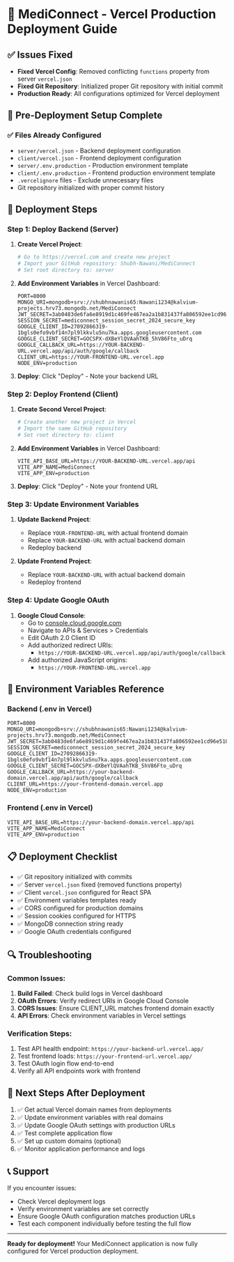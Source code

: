 # 🚀 MediConnect - Vercel Production Deployment Guide

## ✅ Issues Fixed
- **Fixed Vercel Config**: Removed conflicting `functions` property from server `vercel.json`
- **Fixed Git Repository**: Initialized proper Git repository with initial commit
- **Production Ready**: All configurations optimized for Vercel deployment

## 🔧 Pre-Deployment Setup Complete

### ✅ Files Already Configured
- `server/vercel.json` - Backend deployment configuration
- `client/vercel.json` - Frontend deployment configuration
- `server/.env.production` - Production environment template
- `client/.env.production` - Frontend production environment template
- `.vercelignore` files - Exclude unnecessary files
- Git repository initialized with proper commit history

## 🚀 Deployment Steps

### Step 1: Deploy Backend (Server)

1. **Create Vercel Project**:
   ```bash
   # Go to https://vercel.com and create new project
   # Import your GitHub repository: Shubh-Nawani/MediConnect
   # Set root directory to: server
   ```

2. **Add Environment Variables** in Vercel Dashboard:
   ```env
   PORT=8000
   MONGO_URI=mongodb+srv://shubhnawanis65:Nawani1234@kalvium-projects.hrv73.mongodb.net/MediConnect
   JWT_SECRET=3ab0483de6fa6e8919d1c469fe467ea2a1b831437fa806592ee1cd96e5104bc4
   SESSION_SECRET=mediconnect_session_secret_2024_secure_key
   GOOGLE_CLIENT_ID=27092866319-1bgls0efo9vbf14n7pl9lkkvlu5nu7ka.apps.googleusercontent.com
   GOOGLE_CLIENT_SECRET=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
   GOOGLE_CALLBACK_URL=https://YOUR-BACKEND-URL.vercel.app/api/auth/google/callback
   CLIENT_URL=https://YOUR-FRONTEND-URL.vercel.app
   NODE_ENV=production
   ```

3. **Deploy**: Click "Deploy" - Note your backend URL

### Step 2: Deploy Frontend (Client)

1. **Create Second Vercel Project**:
   ```bash
   # Create another new project in Vercel
   # Import the same GitHub repository
   # Set root directory to: client
   ```

2. **Add Environment Variables** in Vercel Dashboard:
   ```env
   VITE_API_BASE_URL=https://YOUR-BACKEND-URL.vercel.app/api
   VITE_APP_NAME=MediConnect
   VITE_APP_ENV=production
   ```

3. **Deploy**: Click "Deploy" - Note your frontend URL

### Step 3: Update Environment Variables

1. **Update Backend Project**:
   - Replace `YOUR-FRONTEND-URL` with actual frontend domain
   - Replace `YOUR-BACKEND-URL` with actual backend domain
   - Redeploy backend

2. **Update Frontend Project**:
   - Replace `YOUR-BACKEND-URL` with actual backend domain
   - Redeploy frontend

### Step 4: Update Google OAuth

1. **Google Cloud Console**:
   - Go to [console.cloud.google.com](https://console.cloud.google.com/)
   - Navigate to APIs & Services > Credentials
   - Edit OAuth 2.0 Client ID
   - Add authorized redirect URIs:
     - `https://YOUR-BACKEND-URL.vercel.app/api/auth/google/callback`
   - Add authorized JavaScript origins:
     - `https://YOUR-FRONTEND-URL.vercel.app`

## 🔧 Environment Variables Reference

### Backend (.env in Vercel)
```env
PORT=8000
MONGO_URI=mongodb+srv://shubhnawanis65:Nawani1234@kalvium-projects.hrv73.mongodb.net/MediConnect
JWT_SECRET=3ab0483de6fa6e8919d1c469fe467ea2a1b831437fa806592ee1cd96e5104bc4
SESSION_SECRET=mediconnect_session_secret_2024_secure_key
GOOGLE_CLIENT_ID=27092866319-1bgls0efo9vbf14n7pl9lkkvlu5nu7ka.apps.googleusercontent.com
GOOGLE_CLIENT_SECRET=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
GOOGLE_CALLBACK_URL=https://your-backend-domain.vercel.app/api/auth/google/callback
CLIENT_URL=https://your-frontend-domain.vercel.app
NODE_ENV=production
```

### Frontend (.env in Vercel)
```env
VITE_API_BASE_URL=https://your-backend-domain.vercel.app/api
VITE_APP_NAME=MediConnect
VITE_APP_ENV=production
```

## 📋 Deployment Checklist

- ✅ Git repository initialized with commits
- ✅ Server `vercel.json` fixed (removed functions property)
- ✅ Client `vercel.json` configured for React SPA
- ✅ Environment variables templates ready
- ✅ CORS configured for production domains
- ✅ Session cookies configured for HTTPS
- ✅ MongoDB connection string ready
- ✅ Google OAuth credentials configured

## 🔍 Troubleshooting

### Common Issues:
1. **Build Failed**: Check build logs in Vercel dashboard
2. **OAuth Errors**: Verify redirect URIs in Google Cloud Console
3. **CORS Issues**: Ensure CLIENT_URL matches frontend domain exactly
4. **API Errors**: Check environment variables in Vercel settings

### Verification Steps:
1. Test API health endpoint: `https://your-backend-url.vercel.app/`
2. Test frontend loads: `https://your-frontend-url.vercel.app/`
3. Test OAuth login flow end-to-end
4. Verify all API endpoints work with frontend

## 🎯 Next Steps After Deployment

1. ✅ Get actual Vercel domain names from deployments
2. ✅ Update environment variables with real domains
3. ✅ Update Google OAuth settings with production URLs
4. ✅ Test complete application flow
5. ✅ Set up custom domains (optional)
6. ✅ Monitor application performance and logs

## 📞 Support

If you encounter issues:
- Check Vercel deployment logs
- Verify environment variables are set correctly
- Ensure Google OAuth configuration matches production URLs
- Test each component individually before testing the full flow

---

**Ready for deployment!** Your MediConnect application is now fully configured for Vercel production deployment.
